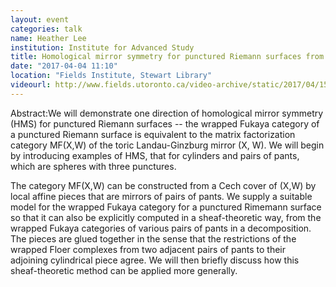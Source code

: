```yaml
---
layout: event
categories: talk
name: Heather Lee
institution: Institute for Advanced Study
title: Homological mirror symmetry for punctured Riemann surfaces from pair-of-pants decompositions
date: "2017-04-04 11:10"
location: "Fields Institute, Stewart Library"
videourl: http://www.fields.utoronto.ca/video-archive/static/2017/04/1511-16682/mergedvideo.ogv
---
```

Abstract:We will demonstrate one direction of homological mirror symmetry (HMS) for punctured Riemann surfaces -- the wrapped Fukaya category of a punctured Riemann surface is equivalent to the matrix factorization category MF(X,W) of the toric Landau-Ginzburg mirror (X, W). We will begin by introducing examples of HMS, that for cylinders and pairs of pants, which are spheres with three punctures.

The category MF(X,W) can be constructed from a Cech cover of (X,W) by local affine pieces that are mirrors of pairs of pants. We supply a suitable model for the wrapped Fukaya category for a punctured Rimemann surface so that it can also be explicitly computed in a sheaf-theoretic way, from the wrapped Fukaya categories of various pairs of pants in a decomposition. The pieces are glued together in the sense that the restrictions of the wrapped Floer complexes from two adjacent pairs of pants to their adjoining cylindrical piece agree. We will then briefly discuss how this sheaf-theoretic method can be applied more generally.
